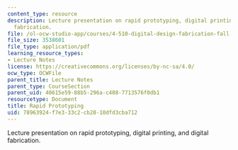 ```yaml
---
content_type: resource
description: Lecture presentation on rapid prototyping, digital printing, and digital
  fabrication.
file: /ol-ocw-studio-app/courses/4-510-digital-design-fabrication-fall-2008/78963924f7e333c2cb2810dfd3cba712_lec7c.pdf
file_size: 3538601
file_type: application/pdf
learning_resource_types:
- Lecture Notes
license: https://creativecommons.org/licenses/by-nc-sa/4.0/
ocw_type: OCWFile
parent_title: Lecture Notes
parent_type: CourseSection
parent_uid: 40615e59-88b5-296a-c408-7713576f0db1
resourcetype: Document
title: Rapid Prototyping
uid: 78963924-f7e3-33c2-cb28-10dfd3cba712
---
```

Lecture presentation on rapid prototyping, digital printing, and digital fabrication.